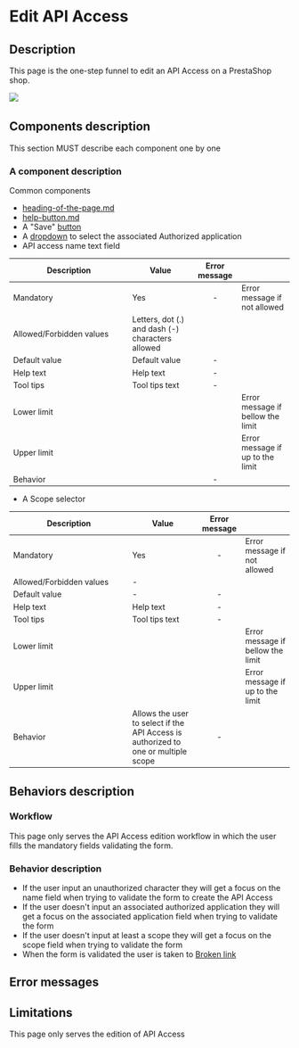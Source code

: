 # Edit API Access

## Description

This page is the one-step funnel to edit an API Access on a PrestaShop shop.&#x20;

![](<../../../../../.gitbook/assets/Capture d’écran 2022-12-30 à 14.31.13.png>)

## Components description

This section MUST describe each component one by one

### A component description

Common components

* [heading-of-the-page.md](../../../common-components/heading-of-the-page.md "mention")
* [help-button.md](../../../common-components/help-button.md "mention")
* A "Save" [button](https://build.prestashop-project.org/prestashop-ui-kit/?path=/story/buttons--basics)
* A [dropdown](https://build.prestashop-project.org/prestashop-ui-kit/?path=/story/dropdowns--menu-example) to select the associated Authorized application
* API access name text field

<table><thead><tr><th width="200">Description</th><th>Value</th><th align="center">Error message</th><th data-hidden></th></tr></thead><tbody><tr><td>Mandatory</td><td>Yes</td><td align="center">-</td><td>Error message if not allowed</td></tr><tr><td>Allowed/Forbidden values</td><td>Letters, dot (.) and dash (-) characters allowed</td><td align="center"></td><td></td></tr><tr><td>Default value</td><td>Default value</td><td align="center">-</td><td></td></tr><tr><td>Help text</td><td>Help text</td><td align="center">-</td><td></td></tr><tr><td>Tool tips</td><td>Tool tips text</td><td align="center">-</td><td></td></tr><tr><td>Lower limit</td><td></td><td align="center"></td><td>Error message if bellow the limit</td></tr><tr><td>Upper limit</td><td></td><td align="center"></td><td>Error message if up to the limit</td></tr><tr><td>Behavior</td><td></td><td align="center">-</td><td></td></tr></tbody></table>

* A Scope selector

<table><thead><tr><th width="200">Description</th><th>Value</th><th align="center">Error message</th><th data-hidden></th></tr></thead><tbody><tr><td>Mandatory</td><td>Yes</td><td align="center">-</td><td>Error message if not allowed</td></tr><tr><td>Allowed/Forbidden values</td><td>-</td><td align="center"></td><td></td></tr><tr><td>Default value</td><td>-</td><td align="center">-</td><td></td></tr><tr><td>Help text</td><td>Help text</td><td align="center">-</td><td></td></tr><tr><td>Tool tips</td><td>Tool tips text</td><td align="center">-</td><td></td></tr><tr><td>Lower limit</td><td></td><td align="center"></td><td>Error message if bellow the limit</td></tr><tr><td>Upper limit</td><td></td><td align="center"></td><td>Error message if up to the limit</td></tr><tr><td>Behavior</td><td>Allows the user to select if the API Access is authorized to one or multiple scope</td><td align="center">-</td><td></td></tr></tbody></table>



## Behaviors description

### Workflow

This page only serves the API Access edition workflow in which the user fills the mandatory fields validating the form.

### Behavior description

* If the user input an unauthorized character they will get a focus on the name field when trying to validate the form to create the  API Access
* If the user doesn't input an associated authorized application they will get a focus on the associated application field when trying to validate the form
* If the user doesn't input at least a scope they will get a focus on the scope field when trying to validate the form
* When the form is validated the user is taken to [Broken link](broken-reference "mention")

## Error messages

## Limitations

This page only serves the edition of API Access
